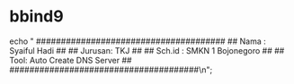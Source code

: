 # bbind9
echo " ###################################### ## Nama : Syaiful Hadi              ## ## Jurusan: TKJ                     ## ## Sch.id : SMKN 1 Bojonegoro       ## ## Tool: Auto Create DNS Server     ## ######################################\n";
